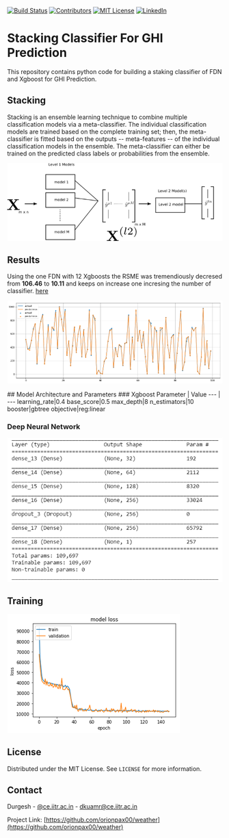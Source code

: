 <!-- PROJECT SHIELDS -->
[![Build Status][build-shield]]()
[![Contributors][contributors-shield]]()
[![MIT License][license-shield]][license-url]
[![LinkedIn][linkedin-shield]][linkedin-url]

# Stacking Classifier For GHI Prediction

This repository contains python code for building a staking classifier of FDN and Xgboost for GHI Prediction.

## Stacking
Stacking is an ensemble learning technique to combine multiple classification models via a meta-classifier. The individual classification models are trained based on the complete training set; then, the meta-classifier is fitted based on the outputs -- meta-features -- of the individual classification models in the ensemble. The meta-classifier can either be trained on the predicted class labels or probabilities from the ensemble.

<center>

![img](stacking.png)

</center>

## Results
Using the one FDN with 12 Xgboosts the RSME was tremendiously decresed from **106.46** to **10.11** and keeps on increase one incresing the number of classifier. [here](https://github.com/orionpax00/weather/blob/cnnlstm/solar_radiation_prediction_ensemble/src/models/Stacked_classifier_dnn_xgboost.ipynb)

<center>

![img](results.png)

</center>
## Model Architecture and Parameters
### Xgboost
Parameter | Value
--- | ---
learning_rate|0.4
base_score|0.5 
max_depth|8
n_estimators|10
booster|gbtree 
objective|reg:linear

### Deep Neural Network
![img](deeppara.png)

## Training
![img](training.png)

<!-- LICENSE -->
## License

Distributed under the MIT License. See `LICENSE` for more information.



<!-- CONTACT -->
## Contact

Durgesh - [@ce.iitr.ac.in](https://orionpax00.github.io) - dkuamr@ce.iitr.ac.in

Project Link: [https://github.com/orionpax00/weather](https://github.com/orionpax00/weather)








<!-- MARKDOWN LINKS & IMAGES -->
[build-shield]: https://img.shields.io/badge/build-passing-brightgreen.svg?style=flat-square
[contributors-shield]: https://img.shields.io/badge/contributors-1-orange.svg?style=flat-square
[license-shield]: https://img.shields.io/badge/license-MIT-blue.svg?style=flat-square
[license-url]: https://choosealicense.com/licenses/mit
[linkedin-shield]: https://img.shields.io/badge/-LinkedIn-black.svg?style=flat-square&logo=linkedin&colorB=555
[linkedin-url]: https://linkedin.com/in/othneildrew
[product-screenshot]: https://raw.githubusercontent.com/othneildrew/Best-README-Template/master/screenshot.png
